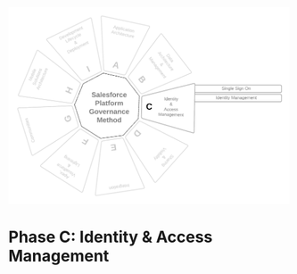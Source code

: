 <p align="center">
  <img src="https://github.com/SalesforcePlatformGovernanceMethod/phase-c/blob/53dec933f4be162e1987e313baa7c47f9b72c83f/images/phase-c.png" title="Phase A">
</p>

<p align='center'>
  <h1>Phase C: Identity &amp; Access Management</h1>
</p>
